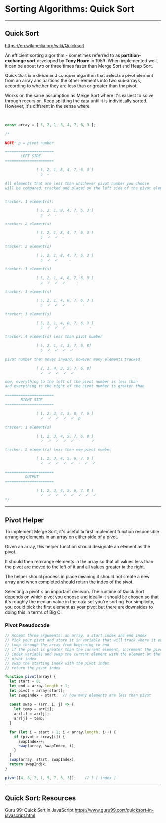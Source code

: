 # Sorting Algorithms: Quick Sort

---

## Quick Sort

<https://en.wikipedia.org/wiki/Quicksort>

An efficient sorting algorithm - sometimes referred to as **partition-exchange sort** developed by **Tony Hoare** in 1959. When implemented well, it can be about two or three times faster than Merge Sort and Heap Sort.

Quick Sort is a divide and conquer algorithm that selects a pivot element from an array and partions the other elements into two sub-arrays, according to whether they are less than or greater than the pivot.

Works on the same assumption as Merge Sort where it's easiest to solve through recursion. Keep splitting the data until it is individually sorted. However, it's different in the sense where

</br>

```js
const array = [ 5, 2, 1, 8, 4, 7, 6, 3 ];

/*

NOTE: p = pivot number

======================
       LEFT SIDE
======================

              [ 5, 2, 1, 8, 4, 7, 6, 3 ]
                p  -

All elements that are less than whichever pivot number you choose
will be compared, tracked and placed on the left side of the pivot element.


tracker: 1 element(s):

              [ 5, 2, 1, 8, 4, 7, 6, 3 ]
                p  ✓  -

tracker: 2 element(s)

              [ 5, 2, 1, 8, 4, 7, 6, 3 ]
                p  ✓  ✓  -

tracker: 2 element(s)

              [ 5, 2, 1, 8, 4, 7, 6, 3 ]
                p  ✓  ✓     -

tracker: 3 element(s)

              [ 5, 2, 1, 4, 8, 7, 6, 3 ]
                p  ✓  ✓  ✓     -

tracker: 3 element(s)

              [ 5, 2, 1, 4, 8, 7, 6, 3 ]
                p  ✓  ✓  ✓        -

tracker: 3 element(s)

              [ 5, 2, 1, 4, 8, 7, 6, 3 ]
                p  ✓  ✓  ✓           -

tracker: 4 element(s) less than pivot number

              [ 5, 2, 1, 4, 3, 7, 6, 8]
                p  ✓  ✓  ✓  ✓

pivot number then moves inward, however many elements tracked

              [ 2, 1, 4, 3, 5, 7, 6, 8]
                ✓  ✓  ✓  ✓  ✓

now, everything to the left of the pivot number is less than
and everything to the right of the pivot number is greater than

======================
       RIGHT SIDE
======================

              [ 1, 2, 3, 4, 5, 8, 7, 6 ]
                ✓  ✓  ✓  ✓  ✓  p

tracker: 1 element(s)

              [ 1, 2, 3, 4, 5, 7, 6, 8 ]
                ✓  ✓  ✓  ✓  ✓  -     ✓

tracker: 2 element(s) less than new pivot number

              [ 1, 2, 3, 4, 5, 6, 7, 8 ]
                ✓  ✓  ✓  ✓  ✓  -  ✓  ✓

======================
         OUTPUT
======================

              [ 1, 2, 3, 4, 5, 6, 7, 8 ]
                ✓  ✓  ✓  ✓  ✓  ✓  ✓  ✓
*/
```

---

## Pivot Helper

To implement Merge Sort, it's useful to first implement  function responsible arranging elements in an array on either side of a pivot.

Given an array, this helper function should designate an element as the pivot.

It should then rearrange elements in the array so that all values less than the pivot are moved to the left of it and all values greater to the right.

The helper should process in place meaning it should not create a new array and when completed should return the index of the pivot.

Selecting a pivot is an important decision. The runtime of Quick Sort depends on which pivot you choose and ideally it should be chosen so that it's roughly the median value in the data set you're sorting. For simplicity, you could pick the first element as your pivot but there are downsides to doing this in terms of Big O.

### Pivot Pseudocode

```js
// Accept three arguments: an array, a start index and end index
// Pick your pivot and store it in variable that will track where it ends
// Loop through the array from beginning to end
// if the pivot is greater than the current element, increment the pivot
// index variable and swap the current element with the element at the
// pivot index
// swap the starting index with the pivot index
// return the pivot index
```

```js
function pivot(array) {
  let start = 0;
  let end = array.length + 1;
  let pivot = array[start];
  let swapIndex = start;  // how many elements are less than pivot
  
  const swap = (arr, i, j) => {
    let temp = arr[i];
    arr[i] = arr[j];
    arr[j] = temp;
  }

  for (let i = start + 1; i < array.length; i++) {
    if (pivot > array[i]) {
      swapIndex++;
      swap(array, swapIndex, i);
    }
  }
  swap(array, start, swapIndex);
  return swapIndex;
}

pivot([4, 8, 2, 1, 5, 7, 6, 3]);    // 3 [ index ]
```

---

## Quick Sort: Resources

Guru 99: Quick Sort in JavaScript
<https://www.guru99.com/quicksort-in-javascript.html>

